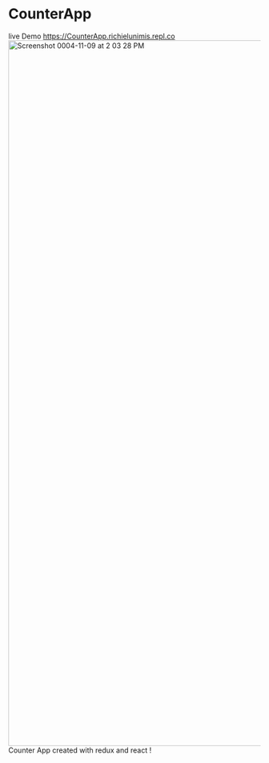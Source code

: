 # CounterApp
 live Demo https://CounterApp.richielunimis.repl.co
 <img width="1410" alt="Screenshot 0004-11-09 at 2 03 28 PM" src="https://user-images.githubusercontent.com/114628717/200780118-17f07fc4-7e00-4727-bc54-c1c04071a140.png">
Counter App created with redux and react !
